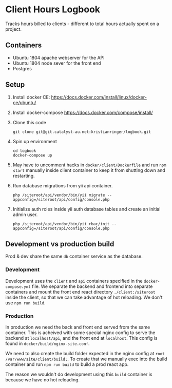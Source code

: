 # Client Hours Logbook

Tracks hours billed to clients - different to total hours actually spent on a project.

## Containers

- Ubuntu 1804 apache webserver for the API
- Ubuntu 1804 node sever for the front end
- Postgres

## Setup

1.  Install docker CE: https://docs.docker.com/install/linux/docker-ce/ubuntu/

2.  Install docker-compose https://docs.docker.com/compose/install/

3.  Clone this code

    ```
    git clone git@git.catalyst-au.net:kristianringer/logbook.git
    ```

4.  Spin up environment

    ```
    cd logbook
    docker-compose up
    ```
5. May have to uncomment hacks in `docker/client/Dockerfile` and run `npm start` 
manually inside client container to keep it from shutting down and restarting.

6. Run database migrations from yii api container.  
    
   ```
   php /siteroot/api/vendor/bin/yii migrate --appconfig=/siteroot/api/config/console.php
   ```
   
7. Initialize auth roles inside yii auth database tables and create an initial admin user.

   ```
   php /siteroot/api/vendor/bin/yii rbac/init --appconfig=/siteroot/api/config/console.php
   
   ```

## Development vs production build

Prod & dev share the same `db` container service as the database.

### Development

Development uses the `client` and `api` containers specified in the `docker-compose.yml` file.
We separate the backend and frontend into separate containers and mount the front end react 
directory `./client:/siteroot` inside the client, so that we can take advantage of hot reloading. 
We don't use `npm run build`.

### Production

In production we need the back and front end served from the same container. This is 
acheived with some special nginx config to serve the backend at `localhost/api`, and the 
front end at `localhost`. This config is found in `docker/build/nginx-site.conf`.

We need to also create the build folder expected in the nginx config at 
`root /var/www/site/client/build;`. To create that we manually exec into 
the build container and run `npm run build` to build a prod react app.
    
The reason we wouldn't do development using this `build` container is because we have 
no hot reloading.
